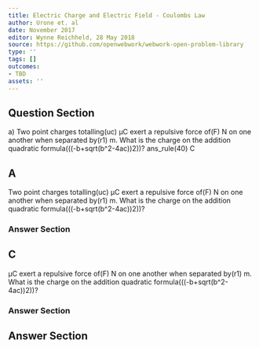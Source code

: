 ```yaml
---
title: Electric Charge and Electric Field - Coulombs Law
author: Urone et. al
date: November 2017
editor: Wynne Reichheld, 28 May 2018
source: https://github.com/openwebwork/webwork-open-problem-library
type: ''
tags: []
outcomes:
- TBD
assets: ''
---
```


## Question Section 

a) Two point charges totalling(uc) μC exert a repulsive force of(F) N on one another when separated by(r1) m. What is the charge on the addition quadratic formula(((-b+sqrt(b^2-4ac))2))?
ans_rule(40) C

## A
Two point charges totalling(uc) μC exert a repulsive force of(F) N on one another when separated by(r1) m. What is the charge on the addition quadratic formula(((-b+sqrt(b^2-4ac))2))?
### Answer Section
## C
μC exert a repulsive force of(F) N on one another when separated by(r1) m. What is the charge on the addition quadratic formula(((-b+sqrt(b^2-4ac))2))?
### Answer Section


## Answer Section

